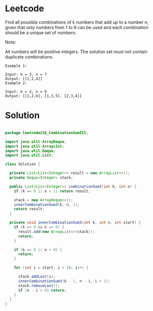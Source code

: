 # Leetcode

Find all possible combinations of k numbers that add up to a number n, given that only numbers from 1 to 9 can be used and each combination should be a unique set of numbers.

Note:

All numbers will be positive integers.
The solution set must not contain duplicate combinations.

```
Example 1:

Input: k = 3, n = 7
Output: [[1,2,4]]
Example 2:

Input: k = 3, n = 9
Output: [[1,2,6], [1,3,5], [2,3,4]]
```

# Solution

```java

package leetcode216_CombinationSumIII;

import java.util.ArrayDeque;
import java.util.ArrayList;
import java.util.Deque;
import java.util.List;

class Solution {

  private List<List<Integer>> result = new ArrayList<>();
  private Deque<Integer> stack;

  public List<List<Integer>> combinationSum3(int k, int n) {
    if (k == 0 || n < 1) return result;

    stack = new ArrayDeque<>();
    innerCombinationSum3(k, n, 1);
    return result;
  }

  private void innerCombinationSum3(int k, int n, int start) {
    if (k == 0 && n == 0) {
      result.add(new ArrayList<>(stack));
      return;
    }

    if (k == 0 || n < 0) {
      return;
    }

    for (int i = start; i < 10; i++) {

      stack.addLast(i);
      innerCombinationSum3(k - 1, n - i, i + 1);
      stack.removeLast();
      if (n - i < 0) return;
    }
  }
}

```
